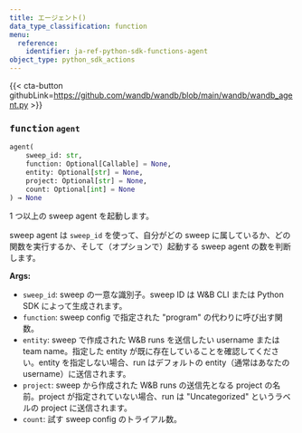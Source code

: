 ```yaml
---
title: エージェント()
data_type_classification: function
menu:
  reference:
    identifier: ja-ref-python-sdk-functions-agent
object_type: python_sdk_actions
---
```


{{< cta-button githubLink=https://github.com/wandb/wandb/blob/main/wandb/wandb_agent.py >}}




### <kbd>function</kbd> `agent`

```python
agent(
    sweep_id: str,
    function: Optional[Callable] = None,
    entity: Optional[str] = None,
    project: Optional[str] = None,
    count: Optional[int] = None
) → None
```

1 つ以上の sweep agent を起動します。

sweep agent は `sweep_id` を使って、自分がどの sweep に属しているか、どの関数を実行するか、そして（オプションで）起動する sweep agent の数を判断します。



**Args:**

 - `sweep_id`:  sweep の一意な識別子。sweep ID は W&B CLI または Python SDK によって生成されます。 
 - `function`:  sweep config で指定された "program" の代わりに呼び出す関数。 
 - `entity`:  sweep で作成された W&B runs を送信したい username または team name。指定した entity が既に存在していることを確認してください。entity を指定しない場合、run はデフォルトの entity（通常はあなたの username）に送信されます。 
 - `project`:  sweep から作成された W&B runs の送信先となる project の名前。project が指定されていない場合、run は "Uncategorized" というラベルの project に送信されます。 
 - `count`:  試す sweep config のトライアル数。